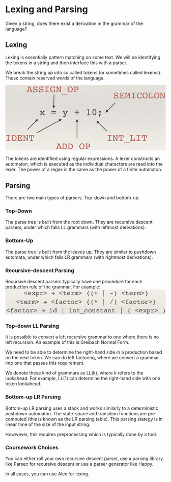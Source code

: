 # Lexing and Parsing

Given a string, does there exist a derivation in the grammar of the language?

## Lexing

Lexing is essentially pattern matching on some text. We will be identifying the tokens in a string and then interface this with a parser.

We break the string up into so called tokens (or sometimes called lexems). These contain reserved words of the language.

![](LexingParsing1.png)

The tokens are identified using regular expressions. A lexer constructs an automaton, which is executed as the individual characters are read into the lexer. The power of a regex is the same as the power of a finite automaton.

## Parsing

There are two main types of parsers. Top-down and bottom-up.

### Top-Down

The parse tree is built from the root down. They are recursive descent parsers, under which falls LL grammars (with leftmost derivations).

### Bottom-Up

The parse tree is built from the leaves up. They are similar to pushdown automata, under which falls LR grammars (with rightmost derivations).

### Recursive-descent Parsing

Recursive descent parsers typically have one procedure for each production rule of the grammar.
For example:
![](LexingParsing2.png)

### Top-down LL Parsing

It is possible to convert a left recursive grammar to one where there is no left recursion. An example of this is Greibach Normal Form.

We need to be able to determine the right-hand side in a production based on the next token. We can do left factoring, where we convert a grammar into one that passes this requirement.

We denote these kind of grammars as LL(k), where k refers to the lookahead. For example, LL(1) can determine the right-hand side with one token lookahead.

### Bottom-up LR Parsing

Bottom-up LR parsing uses a stack and works similarly to a deterministic pushdown automaton. The state-space and transition functions are pre-computed (this is known as the LR parsing table). This parsing stategy is in linear time of the size of the input string.

Howwever, this requires preprocessing which is typically done by a tool.

### Coursework Choices

You can either roll your own recursive descent parser, use a parsing library like Parsec for recursive descent or use a parser generator like Happy.

In all cases, you can use Alex for lexing.